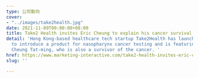```yaml
---
type: 公司動向
cover:
- "../images/take2health.jpg"
date: 2021-11-09T00:00:00+08:00
title: Take2 Health invites Eric Cheung to explain his cancer survival story
detail: 'Hong Kong-based healthcare tech startup Take2Health has launched a campaign
  to introduce a product for nasopharynx cancer testing and is featuring actor Eric
  Cheung Tat-ming, who is also a survivor of the cancer. '
href: https://www.marketing-interactive.com/take2-health-invites-eric-cheung-to-explain-his-cancer-survival-story
slug: ''

---
```

